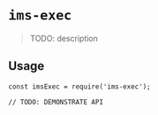 # `ims-exec`

> TODO: description

## Usage

```
const imsExec = require('ims-exec');

// TODO: DEMONSTRATE API
```
